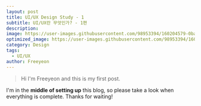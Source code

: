 ```yaml
---
layout: post
title: UI/UX Design Study - 1
subtitle: UI/UX란 무엇인가? - 1편 
description: 
image: https://user-images.githubusercontent.com/98953394/160204579-0ba051c4-b128-4e5b-8747-2751665b18ae.gif
optimized_image: https://user-images.githubusercontent.com/98953394/160204579-0ba051c4-b128-4e5b-8747-2751665b18ae.gif
category: Design
tags:
  - UI/UX
author: Freeyeon
---
```


>Hi I'm Freeyeon and this is my first post. 


I'm in the **middle of setting up** this blog, so please take a look when everything is complete. Thanks for waiting!






